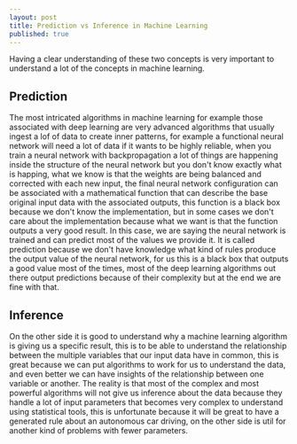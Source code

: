 ```yaml
---
layout: post
title: Prediction vs Inference in Machine Learning
published: true
---
```


Having a clear understanding of these two concepts is very important to understand a lot of the concepts in machine learning.

## Prediction
The most intricated algorithms in machine learning for example those associated with deep learning are very advanced algorithms that usually ingest a lof of data to create inner patterns, for example a functional neural network will need a lot of data if it wants to be highly reliable, when you train a neural network with backpropagation a lot of things are happening inside the structure of the neural network but you don't know exactly what is happing, what we know is that the weights are being balanced and corrected with each new input, the final neural network configuration can be associated with a mathematical function that can describe the base original input data with the associated outputs, this function is a black box because we don't know the implementation, but in some cases we don't care about the implementation because what we want is that the function outputs a very good result. In this case, we are saying the neural network is trained and can predict most of the values we provide it. It is called prediction because we don't have knowledge what kind of rules produce the output value of the neural network, for us this is a black box that outputs a good value most of the times, most of the deep learning algorithms out there output predictions because of their complexity but at the end we are fine with that.

## Inference
On the other side it is good to understand why a machine learning algorithm is giving us a specific result, this is to be able to understand the relationship between the multiple variables that our input data have in common, this is great because we can put algorithms to work for us to understand the data, and even better we can have insights of the relationship between one variable or another. The reality is that most of the complex and most powerful algorithms will not give us inference about the data because they handle a lot of input parameters that becomes very complex to understand using statistical tools, this is unfortunate because it will be great to have a generated rule about an autonomous car driving, on the other side is util for another kind of problems with fewer parameters.
